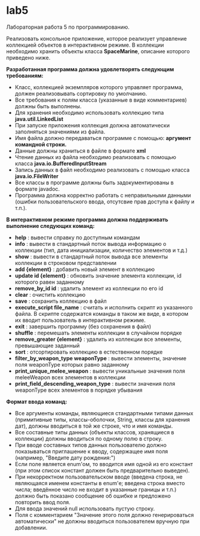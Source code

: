 # lab5
Лабораторная работа 5 по программированию. <br>

Реализовать консольное приложение, которое реализует управление коллекцией объектов в интерактивном режиме. В коллекции необходимо хранить объекты класса <b>SpaceMarine</b>, описание которого приведено ниже.

<b>Разработанная программа должна удовлетворять следующим требованиям:</b> <br>
- Класс, коллекцией экземпляров которого управляет программа, должен реализовывать сортировку по умолчанию.
- Все требования к полям класса (указанные в виде комментариев) должны быть выполнены.
- Для хранения необходимо использовать коллекцию типа <b>java.util.LinkedList</b>
- При запуске приложения коллекция должна автоматически заполняться значениями из файла.
- Имя файла должно передаваться программе с помощью: <b>аргумент командной строки.</b>
- Данные должны храниться в файле в формате <b>xml</b>
- Чтение данных из файла необходимо реализовать с помощью класса <b>java.io.BufferedInputStream</b>
- Запись данных в файл необходимо реализовать с помощью класса <b>java.io.FileWriter</b>
- Все классы в программе должны быть задокументированы в формате javadoc.
- Программа должна корректно работать с неправильными данными (ошибки пользовательского ввода, отсутсвие прав доступа к файлу и т.п.). <br>

<b>В интерактивном режиме программа должна поддерживать выполнение следующих команд:</b>
- <b>help</b> : вывести справку по доступным командам
- <b>info</b> : вывести в стандартный поток вывода информацию о коллекции (тип, дата инициализации, количество элементов и т.д.)
- <b>show</b> : вывести в стандартный поток вывода все элементы коллекции в строковом представлении
- <b>add {element}</b> : добавить новый элемент в коллекцию
- <b>update id {element}</b> : обновить значение элемента коллекции, id которого равен заданному
- <b>remove_by_id id</b> : удалить элемент из коллекции по его id
- <b>clear</b> : очистить коллекцию
- <b>save</b> : сохранить коллекцию в файл
- <b>execute_script file_name</b> : считать и исполнить скрипт из указанного файла. В скрипте содержатся команды в таком же виде, в котором их вводит пользователь в интерактивном режиме.
- <b>exit</b> : завершить программу (без сохранения в файл)
- <b>shuffle</b> : перемешать элементы коллекции в случайном порядке
- <b>remove_greater {element}</b> : удалить из коллекции все элементы, превышающие заданный
- <b>sort</b> : отсортировать коллекцию в естественном порядке
- <b>filter_by_weapon_type weaponType</b> : вывести элементы, значение поля weaponType которых равно заданному
- <b>print_unique_melee_weapon</b> : вывести уникальные значения поля meleeWeapon всех элементов в коллекции
- <b>print_field_descending_weapon_type</b> : вывести значения поля weaponType всех элементов в порядке убывания <br>

<b>Формат ввода команд:</b>

- Все аргументы команды, являющиеся стандартными типами данных (примитивные типы, классы-оболочки, String, классы для хранения дат), должны вводиться в той же строке, что и имя команды.
- Все составные типы данных (объекты классов, хранящиеся в коллекции) должны вводиться по одному полю в строку.
- При вводе составных типов данных пользователю должно показываться приглашение к вводу, содержащее имя поля (например, "Введите дату рождения:")
- Если поле является enum'ом, то вводится имя одной из его констант (при этом список констант должен быть предварительно выведен).
- При некорректном пользовательском вводе (введена строка, не являющаяся именем константы в enum'е; введена строка вместо числа; введённое число не входит в указанные границы и т.п.) должно быть показано сообщение об ошибке и предложено повторить ввод поля.
- Для ввода значений null использовать пустую строку.
- Поля с комментарием "Значение этого поля должно генерироваться автоматически" не должны вводиться пользователем вручную при добавлении.
